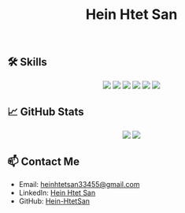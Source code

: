 <h1 align="center">
  <b>Hein Htet San</b>
</h1>

<br>

## 🛠️ Skills

<p align="center">
  <img src="https://img.shields.io/badge/-Java-c58545?style=for-the-badge&logo=Java&logoColor=c58545&labelColor=282828">
  <img src="https://img.shields.io/badge/-Laravel-d1a01f?style=for-the-badge&logo=laravel&logoColor=d1a01f&labelColor=282828">
  <img src="https://img.shields.io/badge/-Python-98b982?style=for-the-badge&logo=python&logoColor=98b982&labelColor=282828">
  <img src="https://img.shields.io/badge/-JavaScript-f7df1e?style=for-the-badge&logo=javascript&logoColor=black&labelColor=282828">
  <img src="https://img.shields.io/badge/-C++-00599c?style=for-the-badge&logo=cplusplus&logoColor=white&labelColor=282828">
  <img src="https://img.shields.io/badge/-MySQL-4479a1?style=for-the-badge&logo=mysql&logoColor=white&labelColor=282828">
</p>

## 📈 GitHub Stats

<p align="center">
  <img src="https://github-readme-stats.vercel.app/api?username=Hein-HtetSan&show_icons=true&theme=radical">
  <img src="https://github-readme-stats.vercel.app/api/top-langs/?username=Hein-HtetSan&layout=compact&theme=radical">
</p>

## 📫 Contact Me

- Email: [heinhtetsan33455@gmail.com](mailto:heinhtetsan33455@gmail.com)
- LinkedIn: [Hein Htet San](https://www.linkedin.com/in/hein-htet-san-849b332a7)
- GitHub: [Hein-HtetSan](https://github.com/Hein-HtetSan)
